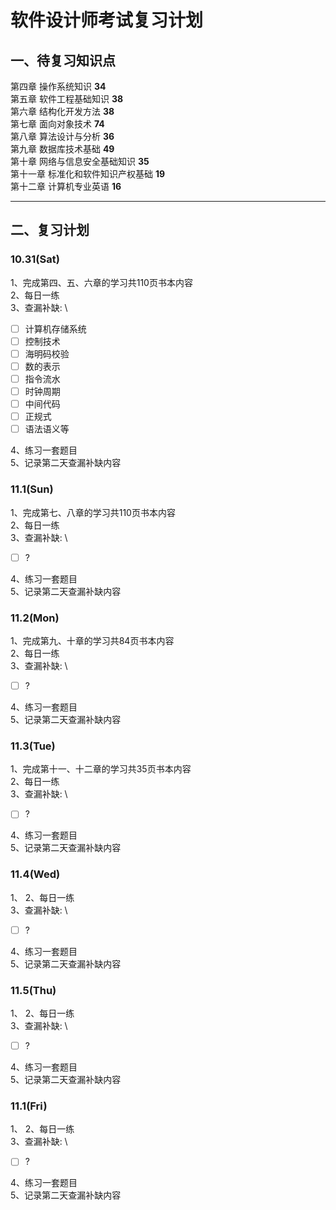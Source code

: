 # 软件设计师考试复习计划
## 一、待复习知识点
第四章 操作系统知识 **34**\
第五章 软件工程基础知识 **38** \
第六章 结构化开发方法 **38**\
第七章 面向对象技术 **74**\
第八章 算法设计与分析 **36**\
第九章 数据库技术基础 **49**\
第十章 网络与信息安全基础知识 **35**\
第十一章 标准化和软件知识产权基础 **19**\
第十二章 计算机专业英语 **16**
___
## 二、复习计划
### 10.31(Sat)
1、完成第四、五、六章的学习共$110$页书本内容\
2、每日一练\
3、查漏补缺: \
- [ ] 计算机存储系统
- [ ] 控制技术
- [ ] 海明码校验
- [ ] 数的表示
- [ ] 指令流水
- [ ] 时钟周期
- [ ] 中间代码
- [ ] 正规式
- [ ] 语法语义等 

4、练习一套题目\
5、记录第二天查漏补缺内容

### 11.1(Sun)
1、完成第七、八章的学习共$110$页书本内容\
2、每日一练\
3、查漏补缺: \
- [ ] ?

4、练习一套题目\
5、记录第二天查漏补缺内容
### 11.2(Mon)
1、完成第九、十章的学习共$84$页书本内容\
2、每日一练\
3、查漏补缺: \
- [ ] ?

4、练习一套题目\
5、记录第二天查漏补缺内容
### 11.3(Tue)
1、完成第十一、十二章的学习共$35$页书本内容\
2、每日一练\
3、查漏补缺: \
- [ ] ?

4、练习一套题目\
5、记录第二天查漏补缺内容
### 11.4(Wed)
1、
2、每日一练\
3、查漏补缺: \
- [ ] ?

4、练习一套题目\
5、记录第二天查漏补缺内容
### 11.5(Thu)
1、
2、每日一练\
3、查漏补缺: \
- [ ] ?

4、练习一套题目\
5、记录第二天查漏补缺内容

### 11.1(Fri)
1、
2、每日一练\
3、查漏补缺: \
- [ ] ?

4、练习一套题目\
5、记录第二天查漏补缺内容
